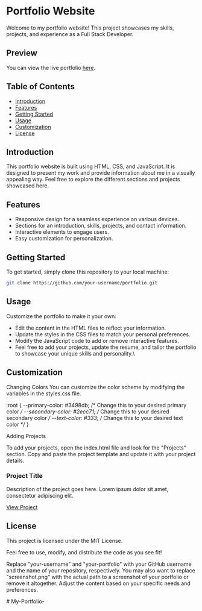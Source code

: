 # Portfolio Website

Welcome to my portfolio website! This project showcases my skills, projects, and experience as a Full Stack Developer.

## Preview

You can view the live portfolio [here](https://saipradeepvarry.ccbp.tech/).

## Table of Contents

- [Introduction](#introduction)
- [Features](#features)
- [Getting Started](#getting-started)
- [Usage](#usage)
- [Customization](#customization)
- [License](#license)

## Introduction

This portfolio website is built using HTML, CSS, and JavaScript. It is designed to present my work and provide information about me in a visually appealing way. Feel free to explore the different sections and projects showcased here.

## Features

- Responsive design for a seamless experience on various devices.
- Sections for an introduction, skills, projects, and contact information.
- Interactive elements to engage users.
- Easy customization for personalization.

## Getting Started

To get started, simply clone this repository to your local machine:

```bash
git clone https://github.com/your-username/portfolio.git
```
## Usage 

Customize the portfolio to make it your own:

- Edit the content in the HTML files to reflect your information.
- Update the styles in the CSS files to match your personal preferences.
- Modify the JavaScript code to add or remove interactive features.
- Feel free to add your projects, update the resume, and tailor the portfolio to showcase your unique skills and personality.\

## Customization

Changing Colors
You can customize the color scheme by modifying the variables in the styles.css file.

:root {
  --primary-color: #3498db; /* Change this to your desired primary color */
  --secondary-color: #2ecc71; /* Change this to your desired secondary color */
  --text-color: #333; /* Change this to your desired text color */
}

Adding Projects

To add your projects, open the index.html file and look for the "Projects" section. Copy and paste the project template and update it with your project details.
<div class="project">
  <h3>Project Title</h3>
  <p>Description of the project goes here. Lorem ipsum dolor sit amet, consectetur adipiscing elit.</p>
  <a href="#" target="_blank">View Project</a>
</div>

## License
This project is licensed under the MIT License.

Feel free to use, modify, and distribute the code as you see fit!

Replace "your-username" and "your-portfolio" with your GitHub username and the name of your repository, respectively. You may also want to replace "screenshot.png" with the actual path to a screenshot of your portfolio or remove it altogether. Adjust the content based on your specific needs and preferences.

#   M y - P o r t f o l i o -  
 